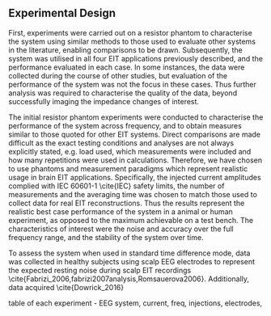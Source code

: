 ## Experimental Design

First, experiments were carried out on a resistor phantom to characterise the system using similar methods to those used to evaluate other systems in the literature, enabling comparisons to be drawn. Subsequently, the system was utilised in all four EIT applications previously described, and the performance evaluated in each case. In some instances, the data were collected during the course of other studies, but evaluation of the performance of the system was not the focus in these cases. Thus further analysis was required to characterise the quality of the data, beyond successfully imaging the impedance changes of interest. 

The initial resistor phantom experiments were conducted to characterise the performance of the system across frequency, and to obtain measures similar to those quoted for other EIT systems. Direct comparisons are made difficult as the exact testing conditions and analyses are not always explicitly stated, e.g. load used, which measurements were included and how many repetitions were used in calculations. Therefore, we have chosen to use phantoms and measurement paradigms which represent realistic usage in brain EIT applications. Specifically, the injected current amplitudes complied with IEC 60601-1 \cite{IEC} safety limits, the number of measurements and the averaging time was chosen to match those used to collect data for real EIT reconstructions. Thus the results represent the realistic best case performance of the system  in a animal or human experiment, as opposed to the maximum achievable on a test bench. The characteristics of interest were the noise and accuracy over the full frequency range, and the stability of the system over time.

To assess the system when used in standard time difference mode, data was collected in healthy subjects using scalp EEG electrodes to represent the expected resting noise during scalp EIT recordings  \cite{Fabrizi_2006,fabrizi2007analysis,Romsauerova2006}. Additionally, data acquired  \cite{Dowrick_2016}


table of each experiment - EEG system, current, freq, injections, electrodes, 

